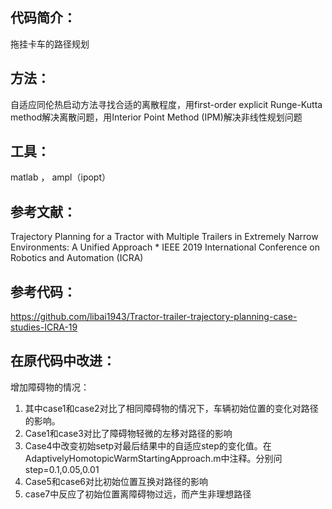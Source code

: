 ## 代码简介：
拖挂卡车的路径规划

## 方法：
自适应同伦热启动方法寻找合适的离散程度，用first-order explicit Runge-Kutta method解决离散问题，用Interior Point Method (IPM)解决非线性规划问题

## 工具：
matlab ， ampl（ipopt）

## 参考文献：
Trajectory Planning for a Tractor with Multiple Trailers in Extremely Narrow Environments: A Unified Approach *
IEEE 2019 International Conference on Robotics and Automation (ICRA)

## 参考代码：
https://github.com/libai1943/Tractor-trailer-trajectory-planning-case-studies-ICRA-19

## 在原代码中改进：
增加障碍物的情况：
1. 其中case1和case2对比了相同障碍物的情况下，车辆初始位置的变化对路径的影响。
2. Case1和case3对比了障碍物轻微的左移对路径的影响
3. Case4中改变初始setp对最后结果中的自适应step的变化值。在AdaptivelyHomotopicWarmStartingApproach.m中注释。分别问step=0.1,0.05,0.01
3. Case5和case6对比初始位置互换对路径的影响
4. case7中反应了初始位置离障碍物过远，而产生非理想路径
